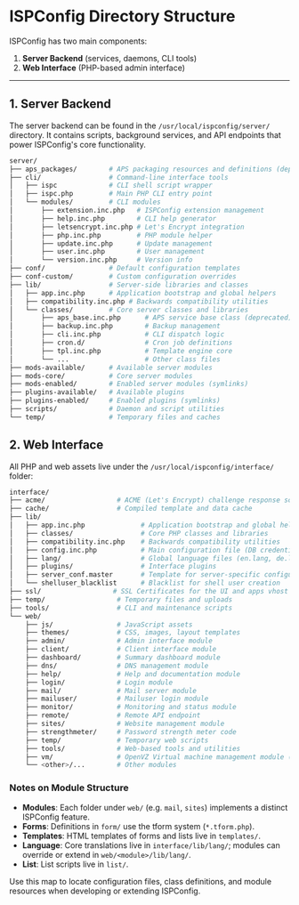 # ISPConfig Directory Structure

ISPConfig has two main components:

1. **Server Backend** (services, daemons, CLI tools)
2. **Web Interface** (PHP-based admin interface)

---

## 1. Server Backend

The server backend can be found in the `/usr/local/ispconfig/server/` directory. It contains scripts, background services, and API endpoints that power ISPConfig's core functionality.

```bash
server/
├── aps_packages/        # APS packaging resources and definitions (deprecated)
├── cli/                 # Command-line interface tools
│   ├── ispc             # CLI shell script wrapper
│   ├── ispc.php         # Main PHP CLI entry point
│   └── modules/         # CLI modules
│       ├── extension.inc.php   # ISPConfig extension management
│       ├── help.inc.php        # CLI help generator
│       ├── letsencrypt.inc.php # Let's Encrypt integration
│       ├── php.inc.php         # PHP module helper
│       ├── update.inc.php      # Update management
│       ├── user.inc.php        # User management
│       └── version.inc.php     # Version info
├── conf/                # Default configuration templates
├── conf-custom/         # Custom configuration overrides
├── lib/                 # Server-side libraries and classes
│   ├── app.inc.php      # Application bootstrap and global helpers
│   ├── compatibility.inc.php # Backwards compatibility utilities
│   └── classes/         # Core server classes and libraries
│       ├── aps_base.inc.php      # APS service base class (deprecated)
│       ├── backup.inc.php        # Backup management
│       ├── cli.inc.php           # CLI dispatch logic
│       ├── cron.d/               # Cron job definitions
│       ├── tpl.inc.php           # Template engine core
│       └── ...                   # Other class files
├── mods-available/      # Available server modules
├── mods-core/           # Core server modules
├── mods-enabled/        # Enabled server modules (symlinks)
├── plugins-available/   # Available plugins
├── plugins-enabled/     # Enabled plugins (symlinks)
├── scripts/             # Daemon and script utilities
└── temp/                # Temporary files and caches
```

## 2. Web Interface

All PHP and web assets live under the `/usr/local/ispconfig/interface/` folder:

```bash
interface/
├── acme/                  # ACME (Let's Encrypt) challenge response scripts
├── cache/                 # Compiled template and data cache
├── lib/
│   ├── app.inc.php              # Application bootstrap and global helpers
│   ├── classes/                 # Core PHP classes and libraries
│   ├── compatibility.inc.php    # Backwards compatibility utilities
│   ├── config.inc.php           # Main configuration file (DB credentials, paths) for the UI
│   ├── lang/                    # Global language files (en.lang, de.lang, ...)
│   ├── plugins/                 # Interface plugins
│   ├── server_conf.master       # Template for server-specific configuration
│   └── shelluser_blacklist      # Blacklist for shell user creation
├── ssl/                  # SSL Certificates for the UI and apps vhost
├── temp/                  # Temporary files and uploads
├── tools/                 # CLI and maintenance scripts
└── web/
    ├── js/                # JavaScript assets
    ├── themes/            # CSS, images, layout templates
    ├── admin/             # Admin interface module
    ├── client/            # Client interface module
    ├── dashboard/         # Summary dashboard module
    ├── dns/               # DNS management module
    ├── help/              # Help and documentation module
    ├── login/             # Login module
    ├── mail/              # Mail server module
    ├── mailuser/          # Mailuser login module
    ├── monitor/           # Monitoring and status module
    ├── remote/            # Remote API endpoint
    ├── sites/             # Website management module
    ├── strengthmeter/     # Password strength meter code
    ├── temp/              # Temporary web scripts
    ├── tools/             # Web-based tools and utilities
    ├── vm/                # OpenVZ Virtual machine management module (deprecated)
    └── <other>/...        # Other modules
```

### Notes on Module Structure
- **Modules**: Each folder under `web/` (e.g. `mail`, `sites`) implements a distinct ISPConfig feature.
- **Forms**: Definitions in `form/` use the tform system (`*.tform.php`).
- **Templates**: HTML templates of forms and lists live in `templates/`.
- **Language**: Core translations live in `interface/lib/lang/`; modules can override or extend in `web/<module>/lib/lang/`.
- **List**: List scripts live in `list/`.

Use this map to locate configuration files, class definitions, and module resources when developing or extending ISPConfig.
